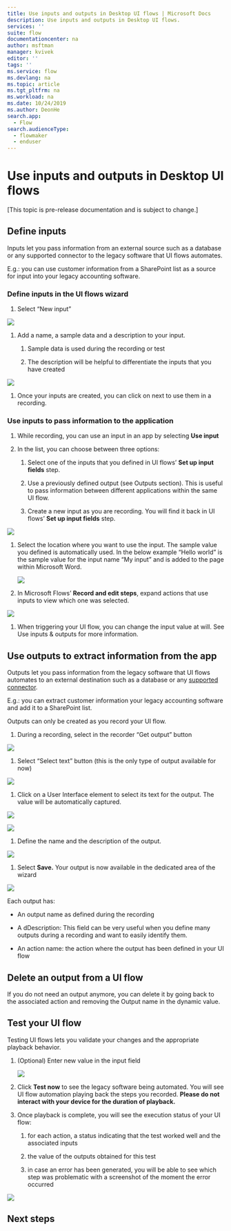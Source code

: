 ```yaml
---
title: Use inputs and outputs in Desktop UI flows | Microsoft Docs
description: Use inputs and outputs in Desktop UI flows.
services: ''
suite: flow
documentationcenter: na
author: msftman
manager: kvivek
editor: ''
tags: ''
ms.service: flow
ms.devlang: na
ms.topic: article
ms.tgt_pltfrm: na
ms.workload: na
ms.date: 10/24/2019
ms.author: DeonHe
search.app: 
  - Flow
search.audienceType: 
  - flowmaker
  - enduser
---
```


# Use inputs and outputs in Desktop UI flows


[This topic is pre-release documentation and is subject to change.]


## Define inputs

Inputs let you pass information from an external source such as a database or
any supported connector to the legacy software that UI flows automates.

E.g.: you can use customer information from a SharePoint list as a source for
input into your legacy accounting software.

### Define inputs in the UI flows wizard

1.  Select “New input”

![](../media/inputs-outputs-desktop/2eb6313a0e966f1fbfc352445b89ee39.png)

1.  Add a name, a sample data and a description to your input.

    1.  Sample data is used during the recording or test

    2.  The description will be helpful to differentiate the inputs that you
        have created

![](../media/inputs-outputs-desktop/e33d206bf2158228277a276261c49785.png)

1.  Once your inputs are created, you can click on next to use them in a
    recording.

### Use inputs to pass information to the application

1.  While recording, you can use an input in an app by selecting **Use input**

2.  In the list, you can choose between three options:

    1.  Select one of the inputs that you defined in UI flows’ **Set up input
        fields** step.

    2.  Use a previously defined output (see Outputs section). This is useful to
        pass information between different applications within the same UI flow.

    3.  Create a new input as you are recording. You will find it back in UI
        flows’ **Set up input fields** step.

![](../media/inputs-outputs-desktop/de36baa0f85d5a19304e1606de25aa3e.png)

1.  Select the location where you want to use the input. The sample value you
    defined is automatically used. In the below example “Hello world” is the
    sample value for the input name “My input” and is added to the page within
    Microsoft Word.  
    

    ![](../media/inputs-outputs-desktop/d6b74dc86f38c51cf1daa0582ff0cc33.png)

2.  In Microsoft Flows’ **Record and edit steps**, expand actions that use
    inputs to view which one was selected.

![](../media/inputs-outputs-desktop/340aa71942b618431b0455b632f76f52.png)

1.  When triggering your UI flow, you can change the input value at will. See
    Use inputs & outputs for more information.

## Use outputs to extract information from the app

Outputs let you pass information from the legacy software that UI flows
automates to an external destination such as a database or any [supported
connector](https://flow.microsoft.com/connectors/).

E.g.: you can extract customer information your legacy accounting software and
add it to a SharePoint list.

Outputs can only be created as you record your UI flow.

1.  During a recording, select in the recorder “Get output” button

![](../media/inputs-outputs-desktop/13f8dfca19c0ed04ca2a0f87bf7055ea.png)

1.  Select “Select text” button (this is the only type of output available for
    now)

![](../media/inputs-outputs-desktop/2845b73ee807a5be747c1dc494570ab7.png)

1.  Click on a User Interface element to select its text for the output. The
    value will be automatically captured.

![](../media/inputs-outputs-desktop/7df19b56aadcd0aef207c7372a04b3c6.png)

![](../media/inputs-outputs-desktop/af55a0bf39d805b154a783eff3de131b.png)

1.  Define the name and the description of the output.

![](../media/inputs-outputs-desktop/a083579ee011dfb76aa21fac116796a3.png)

1.  Select **Save.** Your output is now available in the dedicated area of the
    wizard

![](../media/inputs-outputs-desktop/b9f396de0b5893c5a3152b592911f67a.png)

Each output has:

-   An output name as defined during the recording

-   A dDescription: This field can be very useful when you define many outputs
    during a recording and want to easily identify them.

-   An action name: the action where the output has been defined in your UI flow

## Delete an output from a UI flow

If you do not need an output anymore, you can delete it by going back to the
associated action and removing the Output name in the dynamic value.

## Test your UI flow

Testing UI flows lets you validate your changes and the appropriate playback
behavior.

1.  (Optional) Enter new value in the input field  
    

    ![](../media/inputs-outputs-desktop/0b4aef639c4ab30b93413e1e7a5e662d.png)

2.  Click **Test now** to see the legacy software being automated. You will see
    UI flow automation playing back the steps you recorded. **Please do not
    interact with your device for the duration of playback.**

3.  Once playback is complete, you will see the execution status of your UI
    flow:

    1.  for each action, a status indicating that the test worked well and the
        associated inputs

    2.  the value of the outputs obtained for this test

    3.  in case an error has been generated, you will be able to see which step
        was problematic with a screenshot of the moment the error occurred

![](../media/inputs-outputs-desktop/85056d7942d12a5408005f5b683d432b.png)

## Next steps

